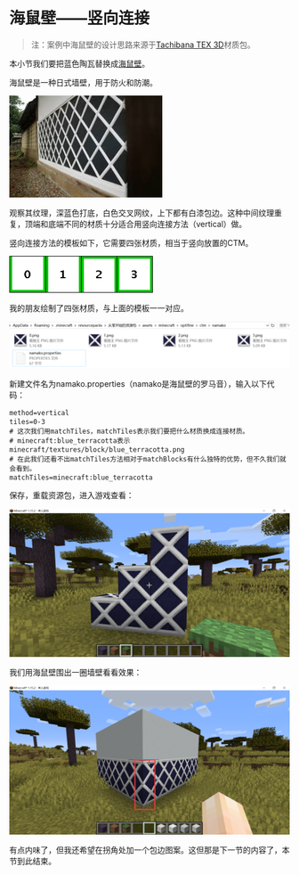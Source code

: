 # 海鼠壁——竖向连接

> 注：案例中海鼠壁的设计思路来源于[Tachibana TEX 3D](https://tachibana11111.wixsite.com/tachibana-tex-3d)材质包。

本小节我们要把蓝色陶瓦替换成[海鼠壁](https://en.wikipedia.org/wiki/Namako_wall)。

海鼠壁是一种日式墙壁，用于防火和防潮。

![海鼠壁にも「漆喰ドカッと」 | 淡路島の近畿壁材工業株式会社](vertical.assets/images.jpg)

观察其纹理，深蓝色打底，白色交叉网纹，上下都有白漆包边。这种中间纹理重复，顶端和底端不同的材质十分适合用竖向连接方法（vertical）做。

竖向连接方法的模板如下，它需要四张材质，相当于竖向放置的CTM。

![](vertical.assets/vertical_template.png)

我的朋友绘制了四张材质，与上面的模板一一对应。

![image-20200708202727524](vertical.assets/image-20200708202727524.png)

新建文件名为namako.properties（namako是海鼠壁的罗马音），输入以下代码：

```properties
method=vertical
tiles=0-3
# 这次我们用matchTiles，matchTiles表示我们要把什么材质换成连接材质。
# minecraft:blue_terracotta表示minecraft/textures/block/blue_terracotta.png
# 在此我们还看不出matchTiles方法相对于matchBlocks有什么独特的优势，但不久我们就会看到。
matchTiles=minecraft:blue_terracotta
```

保存，重载资源包，进入游戏查看：

![image-20200708201423876](vertical.assets/image-20200708201423876.png)

我们用海鼠壁围出一圈墙壁看看效果：

![image-20200708205113091](vertical.assets/image-20200708205113091.png)

有点内味了，但我还希望在拐角处加一个包边图案。这但那是下一节的内容了，本节到此结束。

<br/><br/><Vssue/>